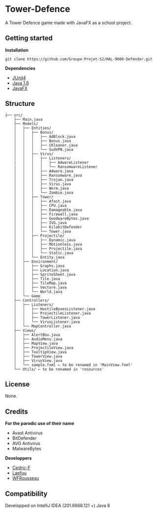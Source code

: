 # Tower-Defence

A Tower Defence game made with JavaFX as a school project.

## Getting started

**Installation**

```
git clone https://github.com/Groupe-Projet-S2/HAL-9000-Defender.git
```

**Dependencies**
* [JUnit4](https://junit.org/junit4/)
* [Java 1.8](https://www.java.com/fr/download/)
* [JavaFX](https://docs.oracle.com/javase/8/javafx/api/toc.htm)

## Structure

```
├── src/
    ├── Main.java
    ├── Models/
    │   ├── Entities/
    │   │   ├── Bonus/
    │   │   │   ├── AdBlock.java
    │   │   │   ├── Bonus.java
    │   │   │   ├── CKleaner.java
    │   │   │   └── SudVPN.java
    │   │   ├── Virus/
    │   │   │   ├── Listeners/
    |   │   │   │   ├── AdwareListener
    |   │   │   │   └── RansomwareListener
    │   │   │   ├── Adware.java
    │   │   │   ├── Ransomware.java
    │   │   │   ├── Trojan.java
    │   │   │   ├── Virus.java
    │   │   │   ├── Worm.java
    │   │   │   └── Zombie.java
    │   │   ├── Tower/
    │   │   │   ├── Afast.java
    │   │   │   ├── CPU.java
    │   │   │   ├── Damageable.java
    │   │   │   ├── Firewall.java
    │   │   │   ├── GoodwareBytes.java
    │   │   │   ├── IVG.java
    │   │   │   ├── KilobitDefender
    │   │   │   └── Tower.java
    │   │   ├── Projectile/
    │   │   │   ├── Dynamic.java
    │   │   │   ├── Motionless.java
    │   │   │   ├── Projectile.java
    │   │   │   └── Static.java
    │   │   └── Entity.java
    │   ├── Environment/
    │   │   ├── Graphs.java
    │   │   ├── Location.java
    │   │   ├── SpriteSheet.java
    │   │   ├── Tile.java
    │   │   ├── TileMap.java
    │   │   ├── Vectore.java
    │   │   └── World.java
    │   └── Game
    ├── Controllers/
    │   ├── Listeners/
    │   │   ├── HostileBoxesListener.java
    │   │   ├── ProjectileListener.java
    │   │   ├── TowerListener.java
    │   │   └── VirusListener.java
    │   └── MapController.java
    ├── Views/
    │   ├── AlertBox.java
    │   ├── AudioMenu.java
    │   ├── MapView.java
    │   ├── ProjectileView.java
    │   ├── TooltipView.java
    │   ├── TowerView.java
    │   ├── VirusView.java
    │   └── sample.fxml ← to be renamed in 'MainView.fxml'
    └── Utils/ ← to be renamed in 'resources'
```

## License

None.

## Credits

**For the parodic use of their name**
* Avast Antivirus
* BitDefender
* AVG Antivirus
* MalwareBytes

**Developpers**
* [Cedric-F](https://github.com/Cedric-F)
* [Laefuu](https://github.com/Laefuu)
* [WFRousseau](https://github.com/WFRousseau)


## Compatibility

Developped on IntelliJ IDEA (201.6668.121 +)
Java 8
